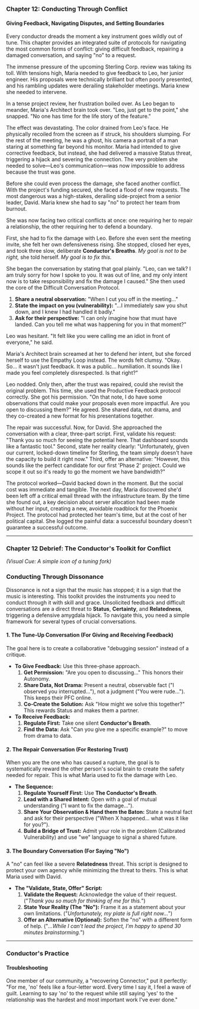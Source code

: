 ### **Chapter 12: Conducting Through Conflict**
#### Giving Feedback, Navigating Disputes, and Setting Boundaries

Every conductor dreads the moment a key instrument goes wildly out of tune. This chapter provides an integrated suite of protocols for navigating the most common forms of conflict: giving difficult feedback, repairing a damaged conversation, and saying "no" to a request.

The immense pressure of the upcoming Sterling Corp. review was taking its toll. With tensions high, Maria needed to give feedback to Leo, her junior engineer. His proposals were technically brilliant but often poorly presented, and his rambling updates were derailing stakeholder meetings. Maria knew she needed to intervene.

In a tense project review, her frustration boiled over. As Leo began to meander, Maria's Architect brain took over. "Leo, just get to the point," she snapped. "No one has time for the life story of the feature."

The effect was devastating. The color drained from Leo's face. He physically recoiled from the screen as if struck, his shoulders slumping. For the rest of the meeting, he was a ghost, his camera a portrait of a man staring at something far beyond his monitor. Maria had intended to give corrective feedback, but instead, she had delivered a massive Status threat, triggering a hijack and severing the connection. The very problem she needed to solve—Leo's communication—was now impossible to address because the trust was gone.

Before she could even process the damage, she faced another conflict. With the project's funding secured, she faced a flood of new requests. The most dangerous was a high-stakes, derailing side-project from a senior leader, David. Maria knew she had to say "no" to protect her team from burnout.

She was now facing two critical conflicts at once: one requiring her to repair a relationship, the other requiring her to defend a boundary.

First, she had to fix the damage with Leo. Before she even sent the meeting invite, she felt her own defensiveness rising. She stopped, closed her eyes, and took three slow, deliberate **Conductor's Breaths**. *My goal is not to be right,* she told herself. *My goal is to fix this.*

She began the conversation by stating that goal plainly. "Leo, can we talk? I am truly sorry for how I spoke to you. It was out of line, and my only intent now is to take responsibility and fix the damage I caused." She then used the core of the Difficult Conversation Protocol.
1.  **Share a neutral observation:** "When I cut you off in the meeting..."
2.  **State the impact on you (vulnerability):** "...I immediately saw you shut down, and I knew I had handled it badly."
3.  **Ask for their perspective:** "I can only imagine how that must have landed. Can you tell me what was happening for you in that moment?"

Leo was hesitant. "It felt like you were calling me an idiot in front of everyone," he said.

Maria's Architect brain screamed at her to defend her intent, but she forced herself to use the Empathy Loop instead. The words felt clumsy. "Okay. So... it wasn't just feedback. It was a public... humiliation. It sounds like I made you feel completely disrespected. Is that right?"

Leo nodded. Only then, after the trust was repaired, could she revisit the original problem. This time, she used the Productive Feedback protocol correctly. She got his permission. "On that note, I do have some observations that could make your proposals even more impactful. Are you open to discussing them?" He agreed. She shared data, not drama, and they co-created a new format for his presentations together.

The repair was successful. Now, for David. She approached the conversation with a clear, three-part script. First, validate his request: "Thank you so much for seeing the potential here. That dashboard sounds like a fantastic tool." Second, state her reality clearly: "Unfortunately, given our current, locked-down timeline for Sterling, the team simply doesn't have the capacity to build it right now." Third, offer an alternative: "However, this sounds like the perfect candidate for our first 'Phase 2' project. Could we scope it out so it's ready to go the moment we have bandwidth?"

The protocol worked—David backed down in the moment. But the social cost was immediate and tangible. The next day, Maria discovered she'd been left off a critical email thread with the infrastructure team. By the time she found out, a key decision about server allocation had been made without her input, creating a new, avoidable roadblock for the Phoenix Project. The protocol had protected her team's time, but at the cost of her political capital. She logged the painful data: a successful boundary doesn't guarantee a successful outcome.

---
### **Chapter 12 Debrief: The Conductor's Toolkit for Conflict**
*(Visual Cue: A simple icon of a tuning fork)*

### Conducting Through Dissonance
Dissonance is not a sign that the music has stopped; it is a sign that the music is interesting. This toolkit provides the instruments you need to conduct through it with skill and grace. Unsolicited feedback and difficult conversations are a direct threat to **Status**, **Certainty**, and **Relatedness**, triggering a defensive amygdala hijack. To navigate this, you need a simple framework for several types of crucial conversations.

#### **1. The Tune-Up Conversation (For Giving and Receiving Feedback)**
The goal here is to create a collaborative "debugging session" instead of a critique.
*   **To Give Feedback:** Use this three-phase approach.
    1.  **Get Permission:** "Are you open to discussing..." This honors their Autonomy.
    2.  **Share Data, Not Drama:** Present a neutral, observable fact ("I observed you interrupted..."), not a judgment ("You were rude..."). This keeps their PFC online.
    3.  **Co-Create the Solution:** Ask "How might we solve this together?" This rewards Status and makes them a partner.
*   **To Receive Feedback:**
    1.  **Regulate First:** Take one silent **Conductor's Breath**.
    2.  **Find the Data:** Ask "Can you give me a specific example?" to move from drama to data.

#### **2. The Repair Conversation (For Restoring Trust)**
When you are the one who has caused a rupture, the goal is to systematically reward the other person's social brain to create the safety needed for repair. This is what Maria used to fix the damage with Leo.
*   **The Sequence:**
    1.  **Regulate Yourself First:** Use **The Conductor's Breath**.
    2.  **Lead with a Shared Intent:** Open with a goal of mutual understanding ("I want to fix the damage...").
    3.  **Share Your Observation & Hand them the Baton:** State a neutral fact and ask for their perspective ("When X happened... what was it like for you?").
    4.  **Build a Bridge of Trust:** Admit your role in the problem (Calibrated Vulnerability) and use "we" language to signal a shared future.

#### **3. The Boundary Conversation (For Saying "No")**
A "no" can feel like a severe **Relatedness** threat. This script is designed to protect your own agency while minimizing the threat to theirs. This is what Maria used with David.
*   **The "Validate, State, Offer" Script:**
    1.  **Validate the Request:** Acknowledge the value of their request. ("*Thank you so much for thinking of me for this.*")
    2.  **State Your Reality (The "No"):** Frame it as a statement about your own limitations. ("*Unfortunately, my plate is full right now...*")
    3.  **Offer an Alternative (Optional):** Soften the "no" with a different form of help. ("*...While I can't lead the project, I'm happy to spend 30 minutes brainstorming.*")

---
### **Conductor's Practice**

#### **Troubleshooting**
One member of our community, a "recovering Connector," put it perfectly: "For me, 'no' feels like a four-letter word. Every time I say it, I feel a wave of guilt. Learning to say 'no' to the request while still saying 'yes' to the relationship was the hardest and most important work I've ever done."
      